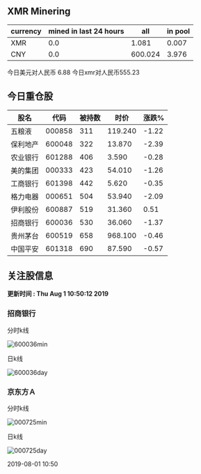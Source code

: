 ## XMR Minering

|currency|mined in last 24 hours|all|in pool|
|---|---|---|---|
|XMR|0.0|1.081|0.007|
|CNY|0.0|600.024|3.976|

今日美元对人民币 6.88	今日xmr对人民币555.23


## 今日重仓股 

|股名|代码|被持数|时价|涨跌%|
|---|---|---|---|---|
|五粮液|000858|311|119.240|-1.22|
|保利地产|600048|322|13.870|-2.39|
|农业银行|601288|406|3.590|-0.28|
|美的集团|000333|423|54.010|-1.26|
|工商银行|601398|442|5.620|-0.35|
|格力电器|000651|504|53.940|-2.09|
|伊利股份|600887|519|31.360|0.51|
|招商银行|600036|530|36.060|-1.37|
|贵州茅台|600519|658|968.100|-0.46|
|中国平安|601318|690|87.590|-0.57|

## 关注股信息
**更新时间 : Thu Aug  1 10:50:12 2019**
### 招商银行 
分时k线

![600036min](http://image.sinajs.cn/newchart/min/n/sh600036.gif)

日k线

![600036day](http://image.sinajs.cn/newchart/daily/n/sh600036.gif)

### 京东方Ａ 
分时k线

![000725min](http://image.sinajs.cn/newchart/min/n/sz000725.gif)

日k线

![000725day](http://image.sinajs.cn/newchart/daily/n/sz000725.gif)

2019-08-01 10:50